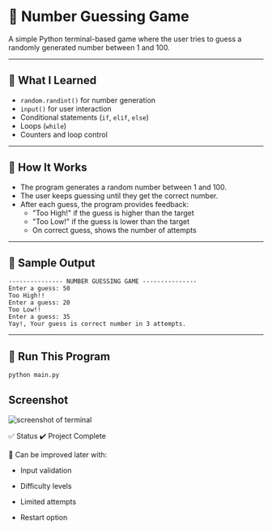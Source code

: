 # 🎯 Number Guessing Game

A simple Python terminal-based game where the user tries to guess a randomly generated number between 1 and 100.

---

## 🧠 What I Learned
- `random.randint()` for number generation
- `input()` for user interaction
- Conditional statements (`if`, `elif`, `else`)
- Loops (`while`)
- Counters and loop control

---

## 📌 How It Works

- The program generates a random number between 1 and 100.
- The user keeps guessing until they get the correct number.
- After each guess, the program provides feedback:
  - "Too High!" if the guess is higher than the target
  - "Too Low!" if the guess is lower than the target
  - On correct guess, shows the number of attempts

---

## 🧪 Sample Output
```
--------------- NUMBER GUESSING GAME ---------------
Enter a guess: 50
Too High!!
Enter a guess: 20
Too Low!!
Enter a guess: 35
Yay!, Your guess is correct number in 3 attempts.
```

---

## 🚀 Run This Program

```bash
python main.py
```

## Screenshot

![screenshot of terminal](https://github.com/user-attachments/assets/c13e3f0f-0355-4bf7-a28f-2dd6fda66460)


✅ Status
✔️ Project Complete

📝 Can be improved later with:

- Input validation

- Difficulty levels

- Limited attempts

- Restart option
